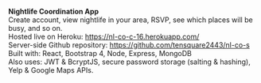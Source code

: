 **Nightlife Coordination App**  
Create account, view nightlife in your area, RSVP, see which places will be busy, and so on.  
Hosted live on Heroku: https://nl-co-c-16.herokuapp.com/  
Server-side Github repository: https://github.com/tensquare2443/nl-co-s  
Built with: React, Bootstrap 4, Node, Express, MongoDB  
Also uses: JWT & BcryptJS, secure password storage (salting & hashing), Yelp & Google Maps APIs.
